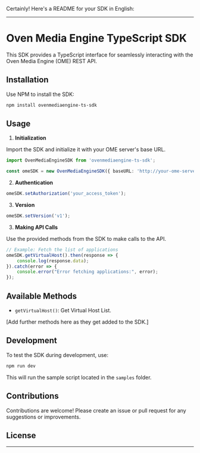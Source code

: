 Certainly! Here's a README for your SDK in English:

---

# Oven Media Engine TypeScript SDK

This SDK provides a TypeScript interface for seamlessly interacting with the Oven Media Engine (OME) REST API.

## Installation

Use NPM to install the SDK:

```bash
npm install ovenmediaengine-ts-sdk
```

## Usage

1. **Initialization**

Import the SDK and initialize it with your OME server's base URL.

```typescript
import OvenMediaEngineSDK from 'ovenmediaengine-ts-sdk';

const omeSDK = new OvenMediaEngineSDK({ baseURL: 'http://your-ome-server-address:port' });
```

2. **Authentication**

```typescript
omeSDK.setAuthorization('your_access_token');
```

3. **Version**

```typescript
omeSDK.setVersion('v1');
```

3. **Making API Calls**

Use the provided methods from the SDK to make calls to the API.

```typescript
// Example: Fetch the list of applications
omeSDK.getVirtualHost().then(response => {
    console.log(response.data);
}).catch(error => {
    console.error("Error fetching applications:", error);
});
```

## Available Methods

* `getVirtualHost()`: Get Virtual Host List.

[Add further methods here as they get added to the SDK.]

## Development

To test the SDK during development, use:

```bash
npm run dev
```

This will run the sample script located in the `samples` folder.

## Contributions

Contributions are welcome! Please create an issue or pull request for any suggestions or improvements.

## License

---
